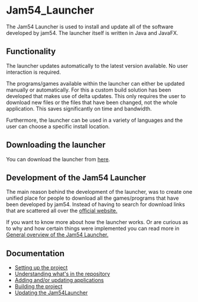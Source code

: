 # Jam54_Launcher
The Jam54 Launcher is used to install and update all of the software developed by jam54. The launcher itself is written in Java and JavaFX.

## Functionality
The launcher updates automatically to the latest version available. No user interaction is required.

The programs/games available within the launcher can either be updated manually or automatically. For this a custom build solution has been developed that makes use of delta updates. This only requires the user to download new files or the files that have been changed, not the whole application. This saves significantly on time and bandwidth.

Furthermore, the launcher can be used in a variety of languages and the user can choose a specific install location.

## Downloading the launcher
You can download the launcher from [here](https://jam54.com/download.html).

## Development of the Jam54 Launcher
The main reason behind the development of the launcher, was to create one unified place for people to download all the games/programs that have been developed by jam54. Instead of having to search for download links that are scattered all over the [official website.](https://jam54.com/)

If you want to know more about how the launcher works. Or are curious as to why and how certain things were implemented you can read more in [General overview of the Jam54 Launcher.](./Documentation/GeneralOverviewOfTheJam54Laucher.md)

## Documentation
- [Setting up the project](./Documentation/SettingUpTheProject.md)
- [Understanding what's in the repository](./Documentation/WhatsInTheRepository.md)
- [Adding and/or updating applications](./Documentation/Adding%26UpdatingApplications.md)
- [Building the project](./Documentation/BuildingTheProject.md)
- [Updating the Jam54Launcher](./Documentation/UpdatingTheJam54Launcher.md)
